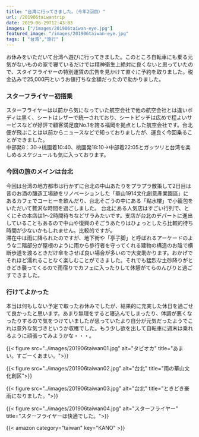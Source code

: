 ```yaml
---
title: "台湾に行ってきました。（今年2回目）"
url: /201906taiwantrip
date: 2019-06-29T12:43:03
images: ["/images/201906taiwan-eye.jpg"]
featured_image: "/images/201906taiwan-eye.jpg"
tags: [ "台湾","旅行" ]
---
```

お休みをいただいて台湾へ遊びに行ってきました。このところ自転車にも乗る元気がないものの家で寝ているだけでは精神衛生上絶対に良くないと思っていたので、スタイフライヤーの特別運賃の広告を見かけて直ぐに予約を取りました。税金込みで25,000円というお値打ちな金額だったので助かりました。
<!--more-->
### スターフライヤー初搭乗
スターフライヤーは以前から気になっていた航空会社で他の航空会社とは違いボディは黒く、シートはレザーで統一されており、シートピッチは広めで程よいサービスなどが好評で顧客満足度No.1を誇る福岡を拠点とした航空会社です。台北便が飛ぶことは以前からニュースなどで知っておりましたが、運良く今回乗ることができました。  
中部発8：30→桃園着10:40、桃園発18:10→中部着22:05とガッツリと台湾を楽しめるスケジュールも気に入っております。  
### 今回の旅のメインは台北
今回は台湾の地方都市は行かずに台北の中山あたりをプラプラ散策して2日目は昔のお酒の醸造工場跡をリノベーションした「華山1914文化創意產業園區」にあるカフェでコーヒーを飲んだり、台北そごうの中にある「點水樓」で小籠包をいただいて贅沢な時間を過ごしました。
台北にある人気店はすごい行列で、とくにその本店は1〜2時間待ちなどザラみたいです。支店が台北のデパートに進出していることもあるので中山や復興のそごうあたりはひょっとしたら比較的待ち時間が少ないかもしれません。比較的ですが。  
滞在中は雨に降られたのですが、地下街や「亭子脚」と呼ばれるアーケードのような二階部分が屋根のように雨から歩行者を守ってくれる建物の構造のお陰で横断歩道を渡るときだけ傘をさせば良い場合が多いので大変助かります。おかげでそれほど濡れることなく楽しむことができました。それでも猛烈な土砂降りがときどき襲ってくるので雨宿りでカフェに入ったりして休憩がてらのんびりと過ごすできました。
<br>
### 行けてよかった
本当は何もしない予定で取ったお休みでしたが、結果的に充実した休日を過ごせて良かったと思います。あまり無理をすると寝込んでしまったり、体調が悪くなったりするので気をつけていましたが思っていたより自分が元気だったようでこれは意外な気づきというか収穫でした。もう少し欲を出して自転車に週末は乗れるように頑張ってみようかな・・・。  

{{< figure src="../images/201906taiwan01.jpg" alt="タピオカ" title="あまい。すごーくあまい。">}}
  
{{< figure src="../images/201906taiwan02.jpg" alt="台北" title="雨の華山文化創区">}}
  
{{< figure src="../images/201906taiwan03.jpg" alt="台北" title="ときどき豪雨になりました。">}}
  
{{< figure src="../images/201906taiwan04.jpg" alt="スターフライヤー" title="スターフライヤーは快適でした。">}}
  
{{< amazon category="taiwan" key="KANO" >}}